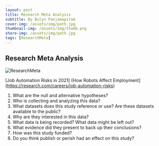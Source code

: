 ```yaml
---
layout: post
title: Research Meta Analysis
subtitle: By Bulyn Panjamapirom
cover-img: /assets/img/path.jpg
thumbnail-img: /assets/img/thumb.png
share-img: /assets/img/path.jpg
tags: [ResearchMeta]
---
```


## Research Meta Analysis 
![ResearchMeta](https://s2.research.com/wp-content/uploads/2021/01/24110159/robot-1.jpg) 

[Job Automation Risks in 2021] (How Robots Affect Employment](https://research.com/careers/job-automation-risks)

1. What are the null and alternative hypotheses?
2. Who is collecting and analyzing this data?
3. What datasets does this study reference or use? Are these datasets available to the public?
4. Why are they interested in this data?
5. What data is being recorded? What data might be left out?
6. What evidence did they present to back up their conclusions?
7. How was this study funded?
8. Do you think publish or perish had an effect on this study?


